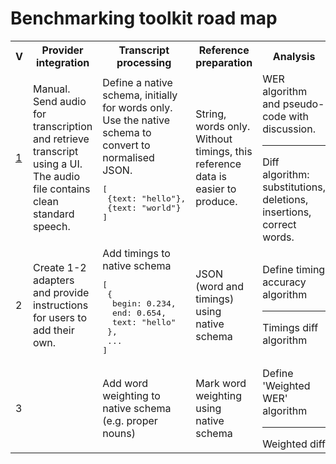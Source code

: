 Benchmarking toolkit road map
=============================  
<table>
	<tr>
		<th>V</th>
		<th>Provider integration</th>
		<th>Transcript processing</th>
		<th>Reference preparation</th>
		<th>Analysis</th>
		<th>Results</th>
	</tr>
	<tr>
		<td><a href="https://github.com/ebu/ai-benchmarking-stt/blob/master/docs/releases/1.0/README.md">1</a></td>
		<td>Manual. Send audio for transcription and retrieve transcript using a UI. The audio file contains clean standard speech.</td>
		<td>Define a native schema, initially for words only. Use the native schema to convert to normalised JSON. 
			<pre>
[
 {text: "hello"},
 {text: "world"}
]
			</pre>
		</td>
		<td>String, words only. Without timings, this reference data is easier to produce.</td>
		<td>WER algorithm and pseudo-code with discussion.<hr>Diff algorithm: substitutions, deletions, insertions, correct words.</td>
		<td>WER % per vendor<hr>Detailed diff metrics (s/d/i/c) available in a structured format.</td>		
	</tr>
	<tr>
		<td>2</td>
		<td>Create 1-2 adapters and provide instructions for users to add their own.</td>
		<td>Add timings to native schema
			<pre>
[
 {
  begin: 0.234, 
  end: 0.654, 
  text: "hello"
 },
 ...
]
</pre>
		</td>
		<td>JSON (word and timings) using native schema</td>
		<td>Define timing accuracy algorithm<hr>Timings diff algorithm</td>
		<td>Average time deviation from reference?</td>
	</tr>
	<tr>
		<td>3</td>
		<td></td>
		<td>Add word weighting to native schema (e.g. proper nouns)</td>
		<td>Mark word weighting using native schema</td>
		<td>Define 'Weighted WER' algorithm<hr>Weighted diff</td>
		<td>Visualise results?</td>
	</tr>
